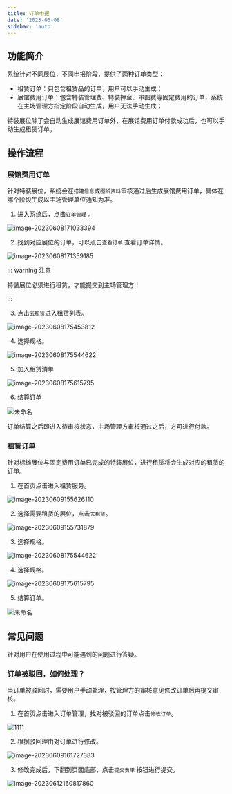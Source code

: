 ```yaml
---
title: 订单申报
date: '2023-06-08'
sidebar: 'auto'
---
```


## 功能简介

系统针对不同展位，不同申报阶段，提供了两种订单类型：

- 租赁订单：只包含租赁品的订单，用户可以手动生成；
- 展馆费用订单：包含特装管理费、特装押金、审图费等固定费用的订单，系统在主场管理方指定阶段自动生成，用户无法手动生成；

特装展位除了会自动生成展馆费用订单外，在展馆费用订单付款成功后，也可以手动生成租赁订单。

## 操作流程

### 展馆费用订单

针对特装展位，系统会在`搭建信息`或`图纸资料`审核通过后生成展馆费用订单，具体在哪个阶段生成以主场管理单位通知为准。

1. 进入系统后，点击`订单管理` 。

![image-20230608171033394](../../assets/order/202306081710436.png)

2. 找到对应展位的订单，可以点击`查看订单` 查看订单详情。

![image-20230608171359185](../../assets/order/202306081713228.png)

::: warning 注意

特装展位必须进行租赁，才能提交到主场管理方！

:::

3. 点击`去租赁`进入租赁列表。

![image-20230608175453812](../../assets/order/202306081754858.png)

4. 选择规格。

![image-20230608175544622](../../assets/order/202306081755659.png)

5. 加入租赁清单

![image-20230608175615795](../../assets/order/202306081756833.png)

6. 结算订单

![未命名](../../assets/order/202306081802843.gif)

订单结算之后即进入待审核状态，主场管理方审核通过之后，方可进行付款。

### 租赁订单

针对标摊展位与固定费用订单已完成的特装展位，进行租赁将会生成对应的租赁的订单。

1. 在首页点击进入租赁服务。

![image-20230609155626110](../../assets/order/202306091556612.png)

2. 选择需要租赁的展位，点击`去租赁`。

![image-20230609155731879](../../assets/order/202306091557922.png)

3. 选择规格。

![image-20230608175544622](../../assets/order/202306081755659.png)

4. 选择规格。

![image-20230608175615795](../../assets/order/202306081756833.png)

5. 结算订单。

![未命名](../../assets/order/202306081802843.gif)

## 常见问题

针对用户在使用过程中可能遇到的问题进行答疑。

### 订单被驳回，如何处理？

当订单被驳回时，需要用户手动处理，按管理方的审核意见修改订单后再提交审核。

1. 在首页点击进入订单管理，找对被驳回的订单点击`修改订单`。

![1111](../../assets/order/202306091613250.png)

2. 根据驳回理由对订单进行修改。

![image-20230609161727383](../../assets/order/202306091617433.png)

3. 修改完成后，下翻到页面底部，点击`提交表单` 按钮进行提交。

![image-20230612160817860](../../assets/order/202306121608393.png)

